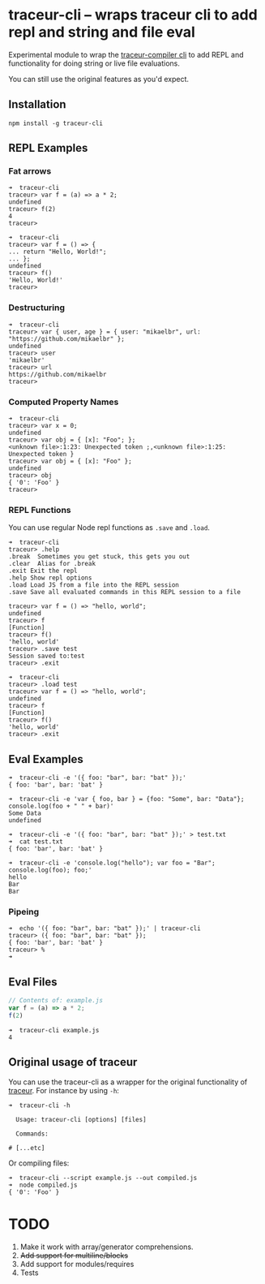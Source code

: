 traceur-cli – wraps traceur cli to add repl and string and file eval
====

Experimental module to wrap the [traceur-compiler cli](https://github.com/google/traceur-compiler)
to add REPL and functionality for doing string or live file evaluations.

You can still use the original features as you'd expect.

## Installation

```shell
npm install -g traceur-cli
```

## REPL Examples

### Fat arrows
```shell
➜  traceur-cli
traceur> var f = (a) => a * 2;
undefined
traceur> f(2)
4
traceur>
```

```shell
➜  traceur-cli
traceur> var f = () => {
... return "Hello, World!";
... };
undefined
traceur> f()
'Hello, World!'
traceur>
```



### Destructuring
```shell
➜  traceur-cli
traceur> var { user, age } = { user: "mikaelbr", url: "https://github.com/mikaelbr" };
undefined
traceur> user
'mikaelbr'
traceur> url
https://github.com/mikaelbr
traceur>
```

### Computed Property Names

```shell
➜  traceur-cli
traceur> var x = 0;
undefined
traceur> var obj = { [x]: "Foo"; };
<unknown file>:1:23: Unexpected token ;,<unknown file>:1:25: Unexpected token }
traceur> var obj = { [x]: "Foo" };
undefined
traceur> obj
{ '0': 'Foo' }
traceur>
```


### REPL Functions

You can use regular Node repl functions as `.save` and `.load`.

```shell
➜  traceur-cli
traceur> .help
.break  Sometimes you get stuck, this gets you out
.clear  Alias for .break
.exit Exit the repl
.help Show repl options
.load Load JS from a file into the REPL session
.save Save all evaluated commands in this REPL session to a file

traceur> var f = () => "hello, world";
undefined
traceur> f
[Function]
traceur> f()
'hello, world'
traceur> .save test
Session saved to:test
traceur> .exit

➜  traceur-cli
traceur> .load test
traceur> var f = () => "hello, world";
undefined
traceur> f
[Function]
traceur> f()
'hello, world'
traceur> .exit
```


## Eval Examples

```shell
➜  traceur-cli -e '({ foo: "bar", bar: "bat" });'
{ foo: 'bar', bar: 'bat' }
```

```shell
➜  traceur-cli -e 'var { foo, bar } = {foo: "Some", bar: "Data"}; console.log(foo + " " + bar)'
Some Data
undefined
```

```shell
➜  traceur-cli -e '({ foo: "bar", bar: "bat" });' > test.txt
➜  cat test.txt
{ foo: 'bar', bar: 'bat' }
```

```shell
➜  traceur-cli -e 'console.log("hello"); var foo = "Bar"; console.log(foo); foo;'
hello
Bar
Bar
```

### Pipeing

```shell
➜  echo '({ foo: "bar", bar: "bat" });' | traceur-cli
traceur> ({ foo: "bar", bar: "bat" });
{ foo: 'bar', bar: 'bat' }
traceur> %
➜
```

## Eval Files

```javascript
// Contents of: example.js
var f = (a) => a * 2;
f(2)
```

```shell
➜  traceur-cli example.js
4
```

## Original usage of traceur

You can use the traceur-cli as a wrapper for the original functionality of [traceur](https://github.com/google/traceur-compiler).
For instance by using `-h`:

```shell
➜  traceur-cli -h

  Usage: traceur-cli [options] [files]

  Commands:

# [...etc]
```

Or compiling files:

```shell
➜  traceur-cli --script example.js --out compiled.js
➜  node compiled.js
{ '0': 'Foo' }
```


# TODO

1. Make it work with array/generator comprehensions.
2. ~~Add support for multiline/blocks~~
3. Add support for modules/requires
4. Tests
